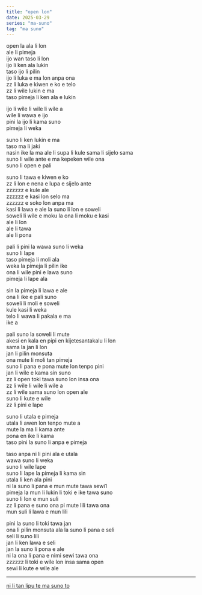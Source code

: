 ```yaml
---
title: "open lon"
date: 2025-03-29
series: "ma-suno"
tag: "ma suno"
---
```


open la ala li lon  
ale li pimeja  
ijo wan taso li lon  
ijo li ken ala lukin  
taso ijo li pilin  
ijo li luka e ma lon anpa ona  
zz li luka e kiwen e ko e telo  
zz li wile lukin e ma  
taso pimeja li ken ala e lukin  

ijo li wile li wile li wile a  
wile li wawa e ijo  
pini la ijo li kama suno  
pimeja li weka  

suno li ken lukin e ma  
taso ma li jaki  
nasin ike la ma ale li supa li kule sama li sijelo sama  
suno li wile ante e ma kepeken wile ona  
suno li open e pali  

suno li tawa e kiwen e ko  
zz li lon e nena e lupa e sijelo ante  
zzzzzz e kule ale  
zzzzzz e kasi lon selo ma  
zzzzzz e soko lon anpa ma  
kasi li lawa e ale la suno li lon e soweli  
soweli li wile e moku la ona li moku e kasi  
ale li lon  
ale li tawa  
ale li pona

pali li pini la wawa suno li weka  
suno li lape  
taso pimeja li moli ala  
weka la pimeja li pilin ike  
ona li wile pini e lawa suno  
pimeja li lape ala

sin la pimeja li lawa e ale  
ona li ike e pali suno  
soweli li moli e soweli  
kule kasi li weka  
telo li wawa li pakala e ma  
ike a  

pali suno la soweli li mute  
akesi en kala en pipi en kijetesantakalu li lon  
sama la jan li lon  
jan li pilin monsuta  
ona mute li moli tan pimeja  
suno li pana e pona mute lon tenpo pini  
jan li wile e kama sin suno  
zz li open toki tawa suno lon insa ona  
zz li wile li wile li wile a  
zz li wile sama suno lon open ale  
suno li kute e wile  
zz li pini e lape

suno li utala e pimeja  
utala li awen lon tenpo mute a  
mute la ma li kama ante  
pona en ike li kama  
taso pini la suno li anpa e pimeja  

taso anpa ni li pini ala e utala  
wawa suno li weka  
suno li wile lape  
suno li lape la pimeja li kama sin  
utala li ken ala pini  
ni la suno li pana e mun mute tawa sewi1  
pimeja la mun li lukin li toki e ike tawa suno  
suno li lon e mun suli  
zz li pana e suno ona pi mute lili tawa ona  
mun suli li lawa e mun lili  

pini la suno li toki tawa jan  
ona li pilin monsuta ala la suno li pana e seli  
seli li suno lili  
jan li ken lawa e seli  
jan la suno li pona e ale  
ni la ona li pana e nimi sewi tawa ona  
zzzzzz li toki e wile lon insa sama open  
sewi li kute e wile ale  

---

[ni li tan lipu te ma suno to](/ma-suno)  
